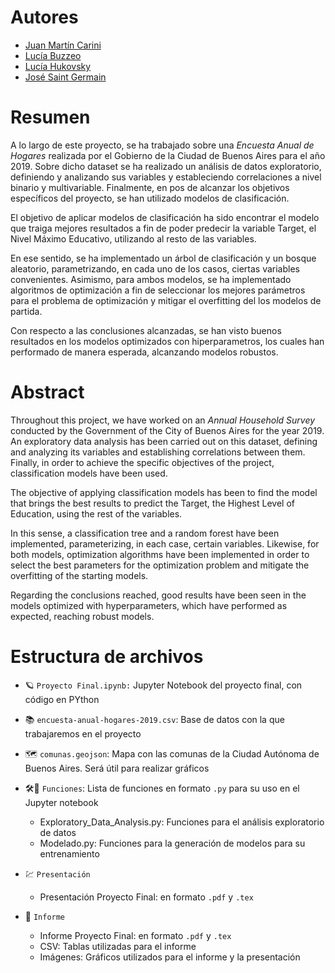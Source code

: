 # Autores
* [Juan Martín Carini](https://github.com/JuanMCarini)
* [Lucía Buzzeo](https://github.com/luciabuzzeo)
* [Lucía Hukovsky](https://github.com/LHukovsky)
* [José Saint Germain](https://github.com/josesg998)

# Resumen
 
A lo largo de este proyecto, se ha trabajado sobre una _Encuesta Anual de Hogares_ realizada por el Gobierno de la Ciudad de Buenos Aires para el año 2019. Sobre dicho dataset se ha realizado un análisis de datos exploratorio, definiendo y analizando sus variables y estableciendo correlaciones a nivel binario y multivariable. Finalmente, en pos de alcanzar los objetivos específicos del proyecto, se han utilizado modelos de clasificación.

El objetivo de aplicar modelos de clasificación ha sido encontrar el modelo que traiga mejores resultados a fin de poder predecir la variable Target, el Nivel Máximo Educativo, utilizando al resto de las variables.

En ese sentido, se ha implementado un árbol de clasificación y un bosque aleatorio, parametrizando, en cada uno de los casos, ciertas variables convenientes. Asimismo, para ambos modelos, se ha implementado algoritmos de optimización  a fin de seleccionar los mejores parámetros para el problema de optimización y mitigar el overfitting del los modelos de partida. 

Con respecto a las conclusiones alcanzadas, se han visto buenos resultados en los modelos optimizados con hiperparametros, los cuales han performado de manera esperada, alcanzando modelos robustos.

# Abstract

Throughout this project, we have worked on an _Annual Household Survey_ conducted by the Government of the City of Buenos Aires for the year 2019. An exploratory data analysis has been carried out on this dataset, defining and analyzing its variables and establishing correlations between them. Finally, in order to achieve the specific objectives of the project, classification models have been used.

The objective of applying classification models has been to find the model that brings the best results to predict the Target, the Highest Level of Education, using the rest of the variables.

In this sense, a classification tree and a random forest have been implemented, parameterizing, in each case, certain variables. Likewise, for both models, optimization algorithms have been implemented in order to select the best parameters for the optimization problem and mitigate the overfitting of the starting models. 

Regarding the conclusions reached, good results have been seen in the models optimized with hyperparameters, which have performed as expected, reaching robust models.

# Estructura de archivos
* :ringed_planet: `Proyecto Final.ipynb:` Jupyter Notebook del proyecto final, con código en PYthon

* :books: `encuesta-anual-hogares-2019.csv`: Base de datos con la que trabajaremos en el proyecto

* :world_map: `comunas.geojson`: Mapa con las comunas de la Ciudad Autónoma de Buenos Aires. Será útil para realizar gráficos

* :hammer_and_wrench::snake: `Funciones`: Lista de funciones en formato ``.py`` para su uso en el Jupyter notebook
    * Exploratory_Data_Analysis.py: Funciones para el análisis exploratorio de datos
    * Modelado.py: Funciones para la generación de modelos para su entrenamiento

* :chart: `Presentación`
    * Presentación Proyecto Final: en formato ``.pdf`` y ``.tex``

* :closed_book: `Informe`
    * Informe Proyecto Final: en formato ``.pdf`` y ``.tex``
    * CSV: Tablas utilizadas para el informe
    * Imágenes: Gráficos utilizados para el informe y la presentación

